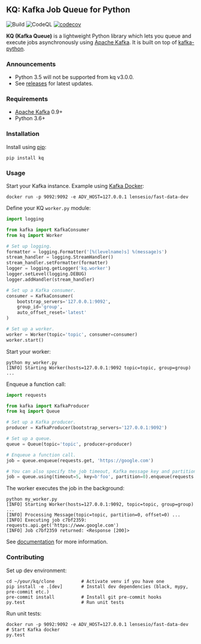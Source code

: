## KQ: Kafka Job Queue for Python

![Build](https://github.com/joowani/kq/workflows/Build/badge.svg)
![CodeQL](https://github.com/joowani/kq/workflows/CodeQL/badge.svg)
[![codecov](https://codecov.io/gh/joowani/kq/branch/main/graph/badge.svg?token=U81CouJF4T)](https://codecov.io/gh/joowani/kq)

**KQ (Kafka Queue)** is a lightweight Python library which lets you queue and
execute jobs asynchronously using [Apache Kafka](https://kafka.apache.org/). It is 
built on top of [kafka-python](https://github.com/dpkp/kafka-python).

### Announcements

* Python 3.5 will not be supported from kq v3.0.0.
* See [releases](https://github.com/joowani/kq/releases) for latest updates.

### Requirements

* [Apache Kafka](https://kafka.apache.org) 0.9+
* Python 3.6+

### Installation

Install using [pip](https://pip.pypa.io):

```shell
pip install kq
```

### Usage

Start your Kafka instance. 
Example using [Kafka Docker](https://github.com/lensesio/fast-data-dev):

```shell
docker run -p 9092:9092 -e ADV_HOST=127.0.0.1 lensesio/fast-data-dev
```

Define your KQ ``worker.py`` module:

```python
import logging

from kafka import KafkaConsumer
from kq import Worker

# Set up logging.
formatter = logging.Formatter('[%(levelname)s] %(message)s')
stream_handler = logging.StreamHandler()
stream_handler.setFormatter(formatter)
logger = logging.getLogger('kq.worker')
logger.setLevel(logging.DEBUG)
logger.addHandler(stream_handler)

# Set up a Kafka consumer.
consumer = KafkaConsumer(
    bootstrap_servers='127.0.0.1:9092',
    group_id='group',
    auto_offset_reset='latest'
)

# Set up a worker.
worker = Worker(topic='topic', consumer=consumer)
worker.start()
```

Start your worker:

```shell
python my_worker.py
[INFO] Starting Worker(hosts=127.0.0.1:9092 topic=topic, group=group) ...
```

Enqueue a function call:

```python
import requests

from kafka import KafkaProducer
from kq import Queue

# Set up a Kafka producer.
producer = KafkaProducer(bootstrap_servers='127.0.0.1:9092')

# Set up a queue.
queue = Queue(topic='topic', producer=producer)

# Enqueue a function call.
job = queue.enqueue(requests.get, 'https://google.com')

# You can also specify the job timeout, Kafka message key and partition.
job = queue.using(timeout=5, key=b'foo', partition=0).enqueue(requests.get, 'https://google.com')
```

The worker executes the job in the background:

```shell
python my_worker.py
[INFO] Starting Worker(hosts=127.0.0.1:9092, topic=topic, group=group) ...
[INFO] Processing Message(topic=topic, partition=0, offset=0) ...
[INFO] Executing job c7bf2359: requests.api.get('https://www.google.com')
[INFO] Job c7bf2359 returned: <Response [200]>
```

See [documentation](https://kq.readthedocs.io) for more information.

### Contributing

Set up dev environment:

```shell
cd ~/your/kq/clone          # Activate venv if you have one
pip install -e .[dev]       # Install dev dependencies (black, mypy, pre-commit etc.)
pre-commit install          # Install git pre-commit hooks
py.test                     # Run unit tests
```

Run unit tests:
```shell
docker run -p 9092:9092 -e ADV_HOST=127.0.0.1 lensesio/fast-data-dev  # Start Kafka docker
py.test
```
